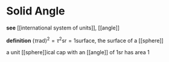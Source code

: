 # Solid Angle

**see** [[international system of units]], [[angle]]

**definition** $(\tau \mathrm{rad})^2 = \tau^2 \mathrm{sr} = 1 \mathrm{surface}$, the surface of a [[sphere]]

a unit [[sphere]]ical cap with an [[angle]] of $1 \mathrm{sr}$ has area $1$
